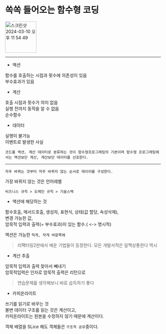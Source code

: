 # 쏙쏙 들어오는 함수형 코딩

<img width="101" alt="스크린샷 2024-03-10 오후 11 54 49" src="https://github.com/isntkyu/dev-study-hub/assets/56504493/13aac5f0-2941-4311-96ef-1bb6a91d8c1b">

---

- 액션

함수를 호출하는 시점과 횟수에 의존성이 있음  
부수효과가 있음

- 계산

호출 시점과 횟수가 의미 없음  
실행 전까지 동작을 알 수 없음  
순수함수

- 데이터

실행이 불가능  
이벤트로 발생한 사실

`코드를 액션, 계산 데이터로 분류하는 것이 함수형프로그래밍의 기본이며 함수형 프로그래밍에서는 액션보단 계산, 계산보단 데이터를 선호한다.`

---

`자주 바뀌는 것부터 자주 바뀌지 않는 순서로 레이어를 구성한다.`

가장 바뀌지 않는 것은 언어레벨

`비즈니스 규칙 > 도메인 규칙 > 기술스택`

- 액션에 해당하는 것

함수호출, 메서드호출, 생성자, 표현식, 상태(값 할당, 속성삭제),  
변경 가능한 값,  
암묵적 입력과 출력(= 부수효과)이 있는 함수.( <-> 명시적)

액션은 가능한 `적게, 작게 바깥쪽에`

> 리팩터링2판에서 배운 기법들이 등장한다. 모든 개발서적은 일맥상통한다 역시

- 계산 추출

암묵적 입력과 출력 찾아서 빼내기  
암묵적입력은 인자로 암묵적 출력은 리턴으로

> 연습문제를 생각해보니 바로 습득하기 좋다

- 카피온라이트

쓰기를 읽기로 바꾸는 것  
불변 데이터 구조를 읽는 것은 계산이고,  
카피온라이트는 원본을 수정하지 않기 때문에 계산이다.

객체 배열을 SLice 해도 객체들은 `구조적 공유`중이다.
